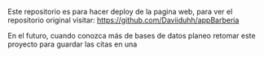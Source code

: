 Este repositorio es para hacer deploy de la pagina web, para ver el repositorio original visitar: https://github.com/Daviiduhh/appBarberia

En el futuro, cuando conozca más de bases de datos planeo retomar este proyecto para guardar las citas en una